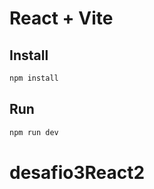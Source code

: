 # React + Vite

## Install

```bash
npm install
```

## Run

```bash
npm run dev
```
# desafio3React2
